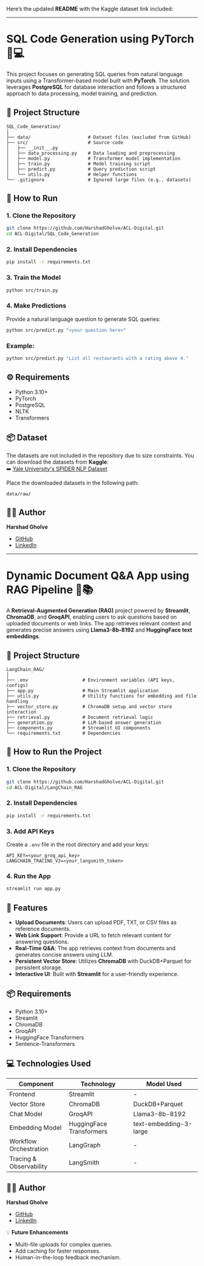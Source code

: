 Here’s the updated **README** with the Kaggle dataset link included:

---

# **SQL Code Generation using PyTorch** 🧠💻  
This project focuses on generating SQL queries from natural language inputs using a Transformer-based model built with **PyTorch**. The solution leverages **PostgreSQL** for database interaction and follows a structured approach to data processing, model training, and prediction.

## **📂 Project Structure**  
```
SQL_Code_Generation/
│
├── data/                     # Dataset files (excluded from GitHub)
├── src/                      # Source code
│   ├── __init__.py           
│   ├── data_processing.py    # Data loading and preprocessing
│   ├── model.py              # Transformer model implementation
│   ├── train.py              # Model training script
│   ├── predict.py            # Query prediction script
│   └── utils.py              # Helper functions
└── .gitignore                # Ignored large files (e.g., datasets)
```

## **🚀 How to Run**  
### **1. Clone the Repository**  
```bash
git clone https://github.com/HarshadGholve/ACL-Digital.git
cd ACL-Digital/SQL_Code_Generation
```

### **2. Install Dependencies**  
```bash
pip install -r requirements.txt
```

### **3. Train the Model**  
```bash
python src/train.py
```

### **4. Make Predictions**  
Provide a natural language question to generate SQL queries:  
```bash
python src/predict.py "<your question here>"
```

### Example:  
```bash
python src/predict.py "List all restaurants with a rating above 4."
```

## **⚙️ Requirements**  
- Python 3.10+  
- PyTorch  
- PostgreSQL  
- NLTK  
- Transformers  

## **📦 Dataset**  
The datasets are not included in the repository due to size constraints. You can download the datasets from **Kaggle**:  
➡️ [Yale University's SPIDER NLP Dataset](https://www.kaggle.com/datasets/jeromeblanchet/yale-universitys-spider-10-nlp-dataset/data)  

Place the downloaded datasets in the following path:  
```
data/raw/
```

## **👨‍💻 Author**  
**Harshad Gholve**  
- [GitHub](https://github.com/HarshadGholve)  
- [LinkedIn](https://www.linkedin.com/in/harshad-gholve/)  

---

# **Dynamic Document Q&A App using RAG Pipeline** 🤖📚  
A **Retrieval-Augmented Generation (RAG)** project powered by **Streamlit**, **ChromaDB**, and **GroqAPI**, enabling users to ask questions based on uploaded documents or web links. The app retrieves relevant context and generates precise answers using **Llama3-8b-8192** and **HuggingFace text embeddings**.

## **📂 Project Structure**  
```
LangChain_RAG/
│
├── .env                    # Environment variables (API keys, configs)
├── app.py                  # Main Streamlit application
├── utils.py                # Utility functions for embedding and file handling
├── vector_store.py         # ChromaDB setup and vector store interaction
├── retrieval.py            # Document retrieval logic
├── generation.py           # LLM-based answer generation
├── components.py           # Streamlit UI components
└── requirements.txt        # Dependencies
```

## **🚀 How to Run the Project**  

### **1. Clone the Repository**  
```bash
git clone https://github.com/HarshadGholve/ACL-Digital.git
cd ACL-Digital/LangChain_RAG
```

### **2. Install Dependencies**  
```bash
pip install -r requirements.txt
```

### **3. Add API Keys**  
Create a `.env` file in the root directory and add your keys:  
```env
API_KEY=<your_groq_api_key>
LANGCHAIN_TRACING_V2=<your_langsmith_token>
```

### **4. Run the App**  
```bash
streamlit run app.py
```

## **🌟 Features**  
- **Upload Documents**: Users can upload PDF, TXT, or CSV files as reference documents.  
- **Web Link Support**: Provide a URL to fetch relevant content for answering questions.  
- **Real-Time Q&A**: The app retrieves context from documents and generates concise answers using LLM.  
- **Persistent Vector Store**: Utilizes **ChromaDB** with DuckDB+Parquet for persistent storage.  
- **Interactive UI**: Built with **Streamlit** for a user-friendly experience.

## **📦 Requirements**  
- Python 3.10+  
- Streamlit  
- ChromaDB  
- GroqAPI  
- HuggingFace Transformers  
- Sentence-Transformers  

## **💻 Technologies Used**  
| **Component**        | **Technology**             | **Model Used**              |
|----------------------|----------------------------|-----------------------------|
| Frontend             | Streamlit                  | -                           |
| Vector Store         | ChromaDB                   | DuckDB+Parquet              |
| Chat Model           | GroqAPI                    | Llama3-8b-8192              |
| Embedding Model      | HuggingFace Transformers   | text-embedding-3-large      |
| Workflow Orchestration | LangGraph                | -                           |
| Tracing & Observability | LangSmith               | -                           |

## **👨‍💻 Author**  
**Harshad Gholve**  
- [GitHub](https://github.com/HarshadGholve)  
- [LinkedIn](https://www.linkedin.com/in/harshad-gholve/)  

💡 **Future Enhancements**  
- Multi-file uploads for complex queries.  
- Add caching for faster responses.  
- Human-in-the-loop feedback mechanism.  

